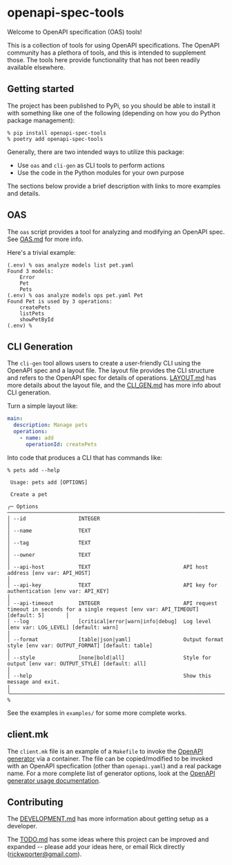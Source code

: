 # openapi-spec-tools

Welcome to OpenAPI specification (OAS) tools!

This is a collection of tools for using OpenAPI specifications. The OpenAPI community has a plethora of tools, and this is intended to supplement those. The tools here provide functionality that has not been readily available elsewhere.

## Getting started

The project has been published to PyPi, so you should be able to install it with something like one of the following (depending on how you do Python package management):
```terminal
% pip install openapi-spec-tools
% poetry add openapi-spec-tools
```

Generally, there are two intended ways to utilize this package:
* Use `oas` and `cli-gen` as CLI tools to perform actions
* Use the code in the Python modules for your own purpose

The sections below provide a brief description with links to more examples and details.

## OAS

The `oas` script provides a tool for analyzing and modifying an OpenAPI spec. See [OAS.md](OAS.md) for more info.

Here's a trivial example:
```terminal
(.env) % oas analyze models list pet.yaml 
Found 3 models:
    Error
    Pet
    Pets
(.env) % oas analyze models ops pet.yaml Pet
Found Pet is used by 3 operations:
    createPets
    listPets
    showPetById
(.env) % 
```

## CLI Generation

The `cli-gen` tool allows users to create a user-friendly CLI using the OpenAPI spec and a layout file. The layout file provides the CLI structure and refers to the OpenAPI spec for details of operations.  [LAYOUT.md](LAYOUT.md) has more details about the layout file, and the [CLI_GEN.md](CLI_GEN.md) has more info about CLI generation.

Turn a simple layout like:
```YAML
main:
  description: Manage pets
  operations:
    - name: add
      operationId: createPets
```

Into code that produces a CLI that has commands like:
```terminal
% pets add --help
                                                                                                                                                        
 Usage: pets add [OPTIONS]                                             

 Create a pet
 
╭─ Options ────────────────────────────────────────────────────────────────────────────────────────────────────────────────────────────────────────────╮
│ --id                 INTEGER                                                                                                                         │
│ --name               TEXT                                                                                                                            │
│ --tag                TEXT                                                                                                                            │
│ --owner              TEXT                                                                                                                            │
│ --api-host           TEXT                              API host address [env var: API_HOST]                                                          │
│ --api-key            TEXT                              API key for authentication [env var: API_KEY]                                                 │
│ --api-timeout        INTEGER                           API request timeout in seconds for a single request [env var: API_TIMEOUT] [default: 5]       │
│ --log                [critical|error|warn|info|debug]  Log level [env var: LOG_LEVEL] [default: warn]                                                │
│ --format             [table|json|yaml]                 Output format style [env var: OUTPUT_FORMAT] [default: table]                                 │
│ --style              [none|bold|all]                   Style for output [env var: OUTPUT_STYLE] [default: all]                                       │
│ --help                                                 Show this message and exit.                                                                   │
╰──────────────────────────────────────────────────────────────────────────────────────────────────────────────────────────────────────────────────────╯
% 
```

See the examples in `examples/` for some more complete works.

## client.mk

The `client.mk` file is an example of a `Makefile` to invoke the [OpenAPI generator](https://github.com/OpenAPITools/openapi-generator) via a container. The file can be copied/modified to be invoked with an OpenAPI specfication (other than `openapi.yaml`) and a real package name. For a more complete list of generator options, look at the [OpenAPI generator usage documentation](https://openapi-generator.tech/docs/usage#generate).

## Contributing

The [DEVELOPMENT.md](DEVELOPMENT.md) has more information about getting setup as a developer.

The [TODO.md](TODO.md) has some ideas where this project can be improved and expanded -- please add your ideas here, or email Rick directly (rickwporter@gmail.com). 
